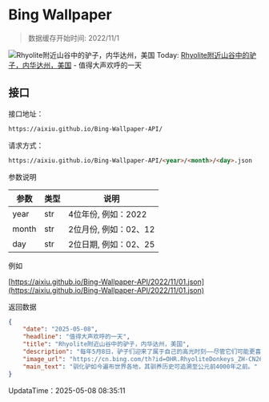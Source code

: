 # Bing Wallpaper

> 数据缓存开始时间: 2022/11/1

![Rhyolite附近山谷中的驴子，内华达州，美国](https://cn.bing.com/th?id=OHR.RhyoliteDonkeys_ZH-CN2626127533_1920x1080.webp)
Today: [Rhyolite附近山谷中的驴子，内华达州，美国](https://cn.bing.com/th?id=OHR.RhyoliteDonkeys_ZH-CN2626127533_1920x1080.webp) - 值得大声欢呼的一天

## 接口

接口地址：

```html
https://aixiu.github.io/Bing-Wallpaper-API/
```

请求方式：

```html
https://aixiu.github.io/Bing-Wallpaper-API/<year>/<month>/<day>.json
```

参数说明

| 参数 | 类型 | 说明 |
| - | - | - |
| year | str | 4位年份, 例如：2022 |
| month | str | 2位月份, 例如：02、12 |
| day | str | 2位日期, 例如：02、25 |

例如

[https://aixiu.github.io/Bing-Wallpaper-API/2022/11/01.json](https://aixiu.github.io/Bing-Wallpaper-API/2022/11/01.json)

返回数据

```json
{
    "date": "2025-05-08",
    "headline": "值得大声欢呼的一天",
    "title": "Rhyolite附近山谷中的驴子，内华达州，美国",
    "description": "每年5月8日，驴子们迎来了属于自己的高光时刻——尽管它们可能更喜欢待在阴凉处。世界驴日由来自巴基斯坦的畜牧专家阿卜杜勒·拉齐克·卡卡尔博士设立，旨在庆祝这些勤劳动物的重要贡献。驴子素有倔强之名，但这其实是个误解。它们其实是深思熟虑的动物。与在遇险时可能立即逃跑的马不同，驴子会先停下来评估情况，再决定是否采取行动。从古代的贸易路线到现代的农场，驴子一直是运输与农业的重要角色。在世界许多地方，它们仍然是农村经济的支柱，在车辆无法通行的崎岖地形中负责运送物资。尽管驴子发挥着重要作用，但它们却面临诸多困境。许多驴子承受着过度劳累、虐待，甚至遭到遗弃。",
    "image_url": "https://cn.bing.com/th?id=OHR.RhyoliteDonkeys_ZH-CN2626127533_1920x1080.webp",
    "main_text": "驯化驴如今遍布世界各地，其驯养历史可追溯至公元前4000年之前。"
}
```

UpdataTime：2025-05-08 08:35:11
